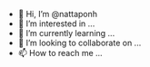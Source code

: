 - 👋 Hi, I’m @nattaponh
- 👀 I’m interested in ...
- 🌱 I’m currently learning ...
- 💞️ I’m looking to collaborate on ...
- 📫 How to reach me ...

<!---
nattaponh/nattaponh is a ✨ special ✨ repository because its `README.md` (this file) appears on your GitHub profile.
You can click the Preview link to take a look at your changes.
--->
